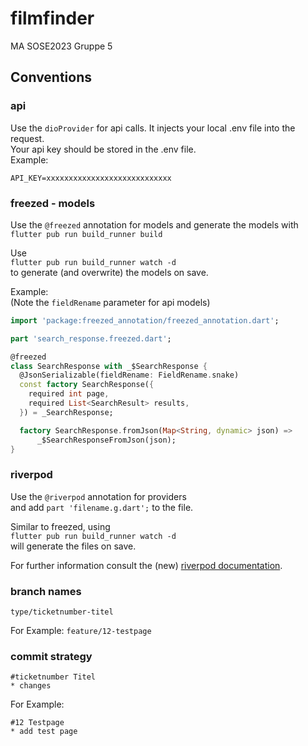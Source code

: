 # filmfinder

MA SOSE2023 Gruppe 5

## Conventions

### api

Use the ```dioProvider``` for api calls. It injects your local .env file into the request.  
Your api key should be stored in the .env file.  
Example:

```
API_KEY=xxxxxxxxxxxxxxxxxxxxxxxxxxxx
```

### freezed - models

Use the ```@freezed``` annotation for models and generate the models with  
```flutter pub run build_runner build```

Use  
```flutter pub run build_runner watch -d```  
to generate (and overwrite) the models on save.

Example:   
(Note the ```fieldRename``` parameter for api models)

```dart
import 'package:freezed_annotation/freezed_annotation.dart';

part 'search_response.freezed.dart';

@freezed
class SearchResponse with _$SearchResponse {
  @JsonSerializable(fieldRename: FieldRename.snake)
  const factory SearchResponse({
    required int page,
    required List<SearchResult> results,
  }) = _SearchResponse;

  factory SearchResponse.fromJson(Map<String, dynamic> json) =>
      _$SearchResponseFromJson(json);
}
```

### riverpod

Use the ```@riverpod``` annotation for providers  
and add ```part 'filename.g.dart';``` to the file.

Similar to freezed, using  
```flutter pub run build_runner watch -d```  
will generate the files on save.

For further information consult the (new) [riverpod documentation](https://docs-v2.riverpod.dev/docs/introduction).

### branch names

```type/ticketnumber-titel```

For Example:
```feature/12-testpage```

### commit strategy

```
#ticketnumber Titel
* changes
```

For Example:

```
#12 Testpage
* add test page
```
